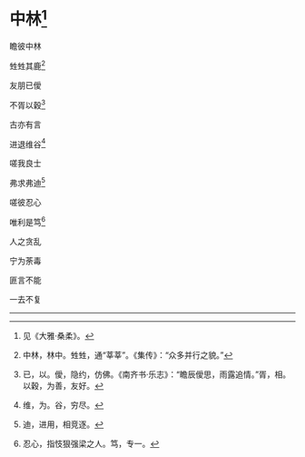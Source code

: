    

# 中林[^1]

瞻彼中林

甡甡其鹿[^2]

友朋已僾

不胥以穀[^3]

古亦有言

进退维谷[^4]

嗟我良士

弗求弗迪[^5]

嗟彼忍心

唯利是笃[^6]

人之贪乱

宁为荼毒

匪言不能

一去不复

* * *

[^1]: 见《大雅·桑柔》。
[^2]: 中林，林中。甡甡，通“莘莘”。《集传》：“众多并行之貌。”
[^3]: 已，以。僾，隐约，仿佛。《南齐书·乐志》：“瞻辰僾思，雨露追情。”胥，相。以穀，为善，友好。
[^4]: 维，为。谷，穷尽。
[^5]: 迪，进用，相竞逐。
[^6]: 忍心，指忮狠强梁之人。笃，专一。